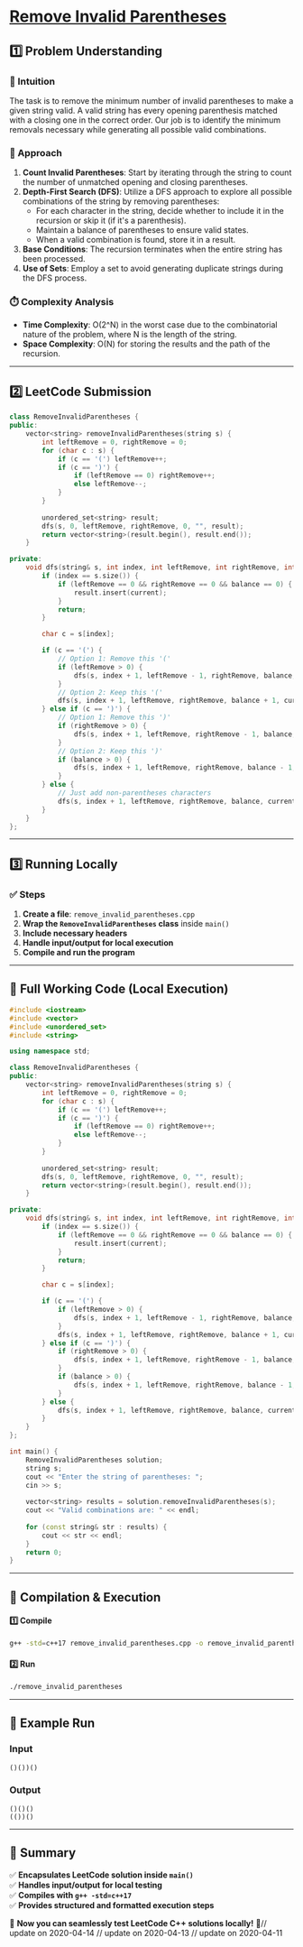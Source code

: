 # **[Remove Invalid Parentheses](https://leetcode.com/problems/remove-invalid-parentheses/description/)**  

## **1️⃣ Problem Understanding**  
### **📌 Intuition**  
The task is to remove the minimum number of invalid parentheses to make a given string valid. A valid string has every opening parenthesis matched with a closing one in the correct order. Our job is to identify the minimum removals necessary while generating all possible valid combinations.

### **🚀 Approach**  
1. **Count Invalid Parentheses**: Start by iterating through the string to count the number of unmatched opening and closing parentheses.
2. **Depth-First Search (DFS)**: Utilize a DFS approach to explore all possible combinations of the string by removing parentheses:
   - For each character in the string, decide whether to include it in the recursion or skip it (if it's a parenthesis).
   - Maintain a balance of parentheses to ensure valid states.
   - When a valid combination is found, store it in a result.
3. **Base Conditions**: The recursion terminates when the entire string has been processed.
4. **Use of Sets**: Employ a set to avoid generating duplicate strings during the DFS process.

### **⏱️ Complexity Analysis**  
- **Time Complexity**: O(2^N) in the worst case due to the combinatorial nature of the problem, where N is the length of the string.
- **Space Complexity**: O(N) for storing the results and the path of the recursion.

---  

## **2️⃣ LeetCode Submission**  
```cpp
class RemoveInvalidParentheses {
public:
    vector<string> removeInvalidParentheses(string s) {
        int leftRemove = 0, rightRemove = 0;
        for (char c : s) {
            if (c == '(') leftRemove++;
            if (c == ')') {
                if (leftRemove == 0) rightRemove++;
                else leftRemove--;
            }
        }
        
        unordered_set<string> result;
        dfs(s, 0, leftRemove, rightRemove, 0, "", result);
        return vector<string>(result.begin(), result.end());
    }

private:
    void dfs(string& s, int index, int leftRemove, int rightRemove, int balance, string current, unordered_set<string>& result) {
        if (index == s.size()) {
            if (leftRemove == 0 && rightRemove == 0 && balance == 0) {
                result.insert(current);
            }
            return;
        }

        char c = s[index];

        if (c == '(') {
            // Option 1: Remove this '('
            if (leftRemove > 0) {
                dfs(s, index + 1, leftRemove - 1, rightRemove, balance, current, result);
            }
            // Option 2: Keep this '('
            dfs(s, index + 1, leftRemove, rightRemove, balance + 1, current + c, result);
        } else if (c == ')') {
            // Option 1: Remove this ')'
            if (rightRemove > 0) {
                dfs(s, index + 1, leftRemove, rightRemove - 1, balance, current, result);
            }
            // Option 2: Keep this ')'
            if (balance > 0) {
                dfs(s, index + 1, leftRemove, rightRemove, balance - 1, current + c, result);
            }
        } else {
            // Just add non-parentheses characters
            dfs(s, index + 1, leftRemove, rightRemove, balance, current + c, result);
        }
    }
};
```  

---  

## **3️⃣ Running Locally**  
### **✅ Steps**  
1. **Create a file**: `remove_invalid_parentheses.cpp`  
2. **Wrap the `RemoveInvalidParentheses` class** inside `main()`  
3. **Include necessary headers**  
4. **Handle input/output for local execution**  
5. **Compile and run the program**  

---  

## **📝 Full Working Code (Local Execution)**  
```cpp
#include <iostream>
#include <vector>
#include <unordered_set>
#include <string>

using namespace std;

class RemoveInvalidParentheses {
public:
    vector<string> removeInvalidParentheses(string s) {
        int leftRemove = 0, rightRemove = 0;
        for (char c : s) {
            if (c == '(') leftRemove++;
            if (c == ')') {
                if (leftRemove == 0) rightRemove++;
                else leftRemove--;
            }
        }
        
        unordered_set<string> result;
        dfs(s, 0, leftRemove, rightRemove, 0, "", result);
        return vector<string>(result.begin(), result.end());
    }

private:
    void dfs(string& s, int index, int leftRemove, int rightRemove, int balance, string current, unordered_set<string>& result) {
        if (index == s.size()) {
            if (leftRemove == 0 && rightRemove == 0 && balance == 0) {
                result.insert(current);
            }
            return;
        }

        char c = s[index];

        if (c == '(') {
            if (leftRemove > 0) {
                dfs(s, index + 1, leftRemove - 1, rightRemove, balance, current, result);
            }
            dfs(s, index + 1, leftRemove, rightRemove, balance + 1, current + c, result);
        } else if (c == ')') {
            if (rightRemove > 0) {
                dfs(s, index + 1, leftRemove, rightRemove - 1, balance, current, result);
            }
            if (balance > 0) {
                dfs(s, index + 1, leftRemove, rightRemove, balance - 1, current + c, result);
            }
        } else {
            dfs(s, index + 1, leftRemove, rightRemove, balance, current + c, result);
        }
    }
};

int main() {
    RemoveInvalidParentheses solution;
    string s;
    cout << "Enter the string of parentheses: ";
    cin >> s;
    
    vector<string> results = solution.removeInvalidParentheses(s);
    cout << "Valid combinations are: " << endl;
    
    for (const string& str : results) {
        cout << str << endl;
    }
    return 0;
}
```  

---  

## **🔧 Compilation & Execution**  
#### **1️⃣ Compile**  
```bash
g++ -std=c++17 remove_invalid_parentheses.cpp -o remove_invalid_parentheses
```  

#### **2️⃣ Run**  
```bash
./remove_invalid_parentheses
```  

---  

## **🎯 Example Run**  
### **Input**  
```
()())()
```  
### **Output**  
```
()()()
(())()
```  

---  

## **📌 Summary**  
✅ **Encapsulates LeetCode solution inside `main()`**  
✅ **Handles input/output for local testing**  
✅ **Compiles with `g++ -std=c++17`**  
✅ **Provides structured and formatted execution steps**  

🚀 **Now you can seamlessly test LeetCode C++ solutions locally!** 🚀// update on 2020-04-14
// update on 2020-04-13
// update on 2020-04-11
